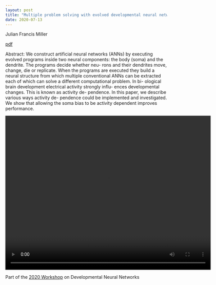 ```yaml
---
layout: post
title: "Multiple problem solving with evolved developmental neural networks: activity dependence"
date: 2020-07-13
---
```


Julian Francis Miller

[pdf](/devonn/files/2020/miller_final.pdf)

Abstract:
We construct artificial neural networks (ANNs) by executing
evolved programs inside two neural components: the body
(soma) and the dendrite. The programs decide whether neu-
rons and their dendrites move, change, die or replicate. When
the programs are executed they build a neural structure from
which multiple conventional ANNs can be extracted each of
which can solve a different computational problem. In bi-
ological brain development electrical activity strongly influ-
ences developmental changes. This is known as activity de-
pendence. In this paper, we describe various ways activity de-
pendence could be implemented and investigated. We show
that allowing the soma bias to be activity dependent improves
performance.


<video width="640" height="480" controls>
  <source src="/devonn/files/2020/miller_video.mp4" type="video/mp4">
</video> 

Part of the [2020 Workshop](/devonn/2020/07/13/alife.html) on Developmental Neural Networks
